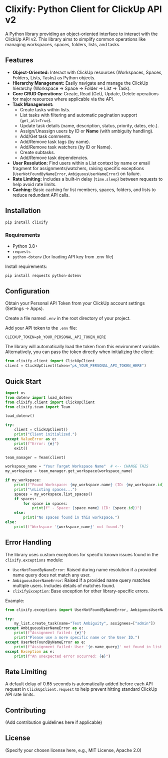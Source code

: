 
# Clixify: Python Client for ClickUp API v2

A Python library providing an object-oriented interface to interact with the ClickUp API v2. This library aims to simplify common operations like managing workspaces, spaces, folders, lists, and tasks.

## Features

- **Object-Oriented:** Interact with ClickUp resources (Workspaces, Spaces, Folders, Lists, Tasks) as Python objects.
- **Hierarchy Management:** Easily navigate and manage the ClickUp hierarchy (Workspace -> Space -> Folder -> List -> Task).
- **Core CRUD Operations:** Create, Read (Get), Update, Delete operations for major resources where applicable via the API.
- **Task Management:**
  - Create tasks within lists.
  - List tasks with filtering and automatic pagination support (`get_all=True`).
  - Update task details (name, description, status, priority, dates, etc.).
  - Assign/Unassign users by ID or **Name** (with ambiguity handling).
  - Add/Get task comments.
  - Add/Remove task tags (by name).
  - Add/Remove task watchers (by ID or Name).
  - Create subtasks.
  - Add/Remove task dependencies.
- **User Resolution:** Find users within a List context by name or email fragment for assignments/watchers, raising specific exceptions (`UserNotFoundByNameError`, `AmbiguousUserNameError`) on failure.
- **Rate Limiting:** Includes a built-in delay (`time.sleep`) between requests to help avoid rate limits.
- **Caching:** Basic caching for list members, spaces, folders, and lists to reduce redundant API calls.

## Installation

```bash
pip install clixify
```

### Requirements

- Python 3.8+
- `requests`
- `python-dotenv` (for loading API key from .env file)

Install requirements:

```bash
pip install requests python-dotenv
```

## Configuration

Obtain your Personal API Token from your ClickUp account settings (Settings -> Apps).

Create a file named `.env` in the root directory of your project.

Add your API token to the `.env` file:

```env
CLICKUP_TOKEN=pk_YOUR_PERSONAL_API_TOKEN_HERE
```

The library will automatically load the token from this environment variable. Alternatively, you can pass the token directly when initializing the client:

```python
from clixify.client import ClickUpClient
client = ClickUpClient(token="pk_YOUR_PERSONAL_API_TOKEN_HERE")
```

## Quick Start

```python
import os
from dotenv import load_dotenv
from clixify.client import ClickUpClient
from clixify.team import Team

load_dotenv()

try:
    client = ClickUpClient()
    print("Client initialized.")
except ValueError as e:
    print(f"Error: {e}")
    exit()

team_manager = Team(client)

workspace_name = "Your Target Workspace Name"  # <-- CHANGE THIS
my_workspace = team_manager.get_workspace(workspace_name)

if my_workspace:
    print(f"Found Workspace: {my_workspace.name} (ID: {my_workspace.id})")
    print("\nListing spaces...")
    spaces = my_workspace.list_spaces()
    if spaces:
        for space in spaces:
            print(f" - Space: {space.name} (ID: {space.id})")
    else:
        print("No spaces found in this workspace.")
else:
    print(f"Workspace '{workspace_name}' not found.")
```

## Error Handling

The library uses custom exceptions for specific known issues found in the `clixify.exceptions` module:

- `UserNotFoundByNameError`: Raised during name resolution if a provided name query does not match any user.
- `AmbiguousUserNameError`: Raised if a provided name query matches multiple users. Includes details of matches found.
- `clixifyException`: Base exception for other library-specific errors.

Example:

```python
from clixify.exceptions import UserNotFoundByNameError, AmbiguousUserNameError

try:
    my_list.create_task(name="Test Ambiguity", assignees=["admin"])
except AmbiguousUserNameError as e:
    print(f"Assignment failed: {e}")
    print("Please use a more specific name or the User ID.")
except UserNotFoundByNameError as e:
    print(f"Assignment failed: User '{e.name_query}' not found in list '{e.list_id}'.")
except Exception as e:
    print(f"An unexpected error occurred: {e}")
```

## Rate Limiting

A default delay of 0.65 seconds is automatically added before each API request in `ClickUpClient.request` to help prevent hitting standard ClickUp API rate limits.

## Contributing

(Add contribution guidelines here if applicable)

## License

(Specify your chosen license here, e.g., MIT License, Apache 2.0)
